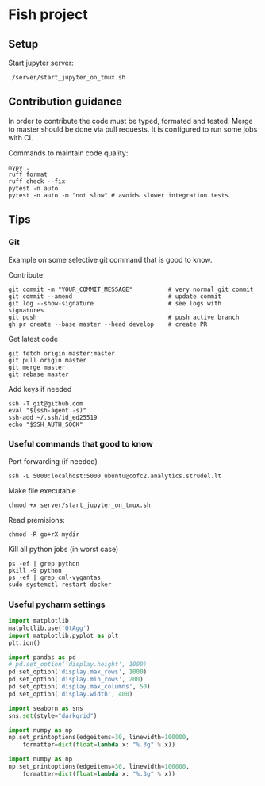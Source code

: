 # Fish project

## Setup

Start jupyter server:
```
./server/start_jupyter_on_tmux.sh
```




## Contribution guidance

In order to contribute the code must be typed, formated and tested.
Merge to master should be done via pull requests. It is configured to run some jobs with CI.

Commands to maintain code quality:

```
mypy .
ruff format
ruff check --fix
pytest -n auto
pytest -n auto -m "not slow" # avoids slower integration tests
```


## Tips


### Git

Example on some selective git command that is good to know.

Contribute:
```
git commit -m "YOUR_COMMIT_MESSAGE"          # very normal git commit
git commit --amend                           # update commit
git log --show-signature                     # see logs with signatures
git push                                     # push active branch
gh pr create --base master --head develop    # create PR
```

Get latest code
```
git fetch origin master:master
git pull origin master
git merge master
git rebase master
```

Add keys if needed
```
ssh -T git@github.com
eval "$(ssh-agent -s)"
ssh-add ~/.ssh/id_ed25519
echo "$SSH_AUTH_SOCK"
```


### Useful commands that good to know

Port forwarding (if needed)
```
ssh -L 5000:localhost:5000 ubuntu@cofc2.analytics.strudel.lt
```

Make file executable
```
chmod +x server/start_jupyter_on_tmux.sh
```

Read premisions:
```
chmod -R go+rX mydir
```

Kill all python jobs (in worst case)
```
ps -ef | grep python
pkill -9 python
ps -ef | grep cml-vygantas
sudo systemctl restart docker
```



### Useful pycharm settings

```python
import matplotlib
matplotlib.use('QtAgg')
import matplotlib.pyplot as plt
plt.ion()

import pandas as pd
# pd.set_option('display.height', 1000)
pd.set_option('display.max_rows', 1000)
pd.set_option('display.min_rows', 200)
pd.set_option('display.max_columns', 50)
pd.set_option('display.width', 400)

import seaborn as sns
sns.set(style="darkgrid")

import numpy as np
np.set_printoptions(edgeitems=30, linewidth=100000,
    formatter=dict(float=lambda x: "%.3g" % x))

import numpy as np
np.set_printoptions(edgeitems=30, linewidth=100000,
    formatter=dict(float=lambda x: "%.3g" % x))
```

